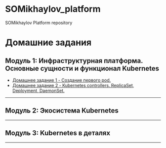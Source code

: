 # SOMikhaylov_platform
SOMikhaylov Platform repository

# Домашние задания

## Модуль 1: Инфраструктурная платформа. Основные сущности и функционал Kubernetes

* [Домашнее задание 1 -  Cоздание первого pod.](kubernetes-intro/)
* [Домашнее задание 2 -  Kubernetes controllers. ReplicaSet, Deployment, DaemonSet.](kubernetes-controllers/)


---

## Модуль 2: Экосистема Kubernetes


---

## Модуль 3: Kubernetes в деталях


---
